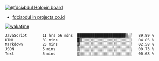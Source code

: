 [![@fdciabdul Holopin board](https://holopin.io/api/user/board?user=fdciabdul)](https://holopin.io/@fdciabdul)

- [fdciabdul in projects.co.id](https://projects.co.id/public/browse_users/view/496e26/fdciabdul)



[![wakatime](https://wakatime.com/badge/user/87646243-158a-4241-a3cb-668e1fa2dbb8.svg)](https://wakatime.com/@87646243-158a-4241-a3cb-668e1fa2dbb8)
<!--START_SECTION:waka-->

```txt
JavaScript       11 hrs 56 mins  ██████████████████████▒░░   89.89 %
HTML             38 mins         █▒░░░░░░░░░░░░░░░░░░░░░░░   04.85 %
Markdown         20 mins         ▓░░░░░░░░░░░░░░░░░░░░░░░░   02.58 %
JSON             5 mins          ▒░░░░░░░░░░░░░░░░░░░░░░░░   00.73 %
Text             5 mins          ▒░░░░░░░░░░░░░░░░░░░░░░░░   00.68 %
```

<!--END_SECTION:waka-->
